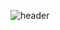 ![header](https://capsule-render.vercel.app/api?type=waving&color=gradient&height=300&section=header&text=Welcome%20to%20-%20MinjunK's%20GitHub&fontColor=ffffff&fontSize=36&animation=twingkling)
